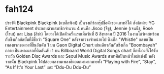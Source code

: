 # fah124
ประวัติ Blackpink
Blackpink (แบล็กพิงก์) เป็นวงเกิร์ลกรุ๊ปชื่อดังของเกาหลีใต้ สังกัดค่าย YG Entertainment ประกอบด้วยสมาชิกจำนวน 4 คนคือ Jisoo (จีซู), Jennie (เจนนี), Rosé (โรเซ) และ Lisa (ลิซ่า) โดยวงได้เปิดตัวครั้งแรกเมื่อวันที่ 8 สิงหาคม ปี 2016 ในงานโชว์เคสพร้อมกับซิงเกิ้ลอัลบั้มที่มีชื่อว่า “Square One” หลังจากวางจำหน่ายไป ซิงเกิ้ล "Whistle" กลายเป็นเพลงแรกของวงที่ขึ้นอันดับ 1 บน Gaon Digital Chart เช่นเดียวกันกับซิงเกิ้ล "Boombayah" กลายเป็นเพลงแรกที่ติดอันดับ 1 บน Billboard World Digital Songs chart อีกทั้งวงยังได้รับรางวัล Golden Disc Awards และ Seoul Music Awards สาขาศิลปินหน้าใหม่แห่งปี หลังจากนั้น Blackpink ได้ปล่อยผลงานเพลงฮิตออกมามากมายทั้ง “Playing with Fire”, “Stay”, “As If It's Your Last” และ “Ddu-Du Ddu-Du”
